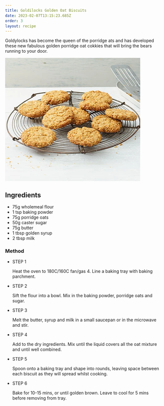 ```yaml
---
title: Goldilocks Golden Oat Biscuits
date: 2023-02-07T13:15:23.685Z
order: 3
layout: recipe
---
```

Goldylocks has become the queen of the porridge ats and has developed these new fabulous golden porridge oat cokkies that will bring the bears running to your door.

![](../uploads/oat_biscuits.webp)

## Ingredients

* 75g wholemeal flour
* 1 tsp baking powder
* 75g porridge oats
* 50g caster sugar
* 75g butter
* 1 tbsp golden syrup
* 2 tbsp milk

### Method

* STEP 1

  Heat the oven to 180C/160C fan/gas 4. Line a baking tray with baking parchment.
* STEP 2

  Sift the flour into a bowl. Mix in the baking powder, porridge oats and sugar.
* STEP 3

  Melt the butter, syrup and milk in a small saucepan or in the microwave and stir.
* STEP 4

  Add to the dry ingredients. Mix until the liquid covers all the oat mixture and until well combined.
* STEP 5

  Spoon onto a baking tray and shape into rounds, leaving space between each biscuit as they will spread whilst cooking.
* STEP 6

  Bake for 10-15 mins, or until golden brown. Leave to cool for 5 mins before removing from tray.